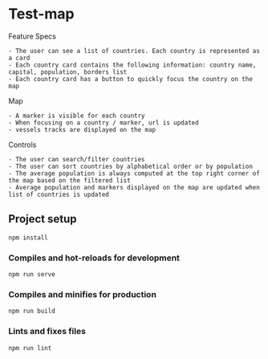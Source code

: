 # Test-map

Feature Specs

    - The user can see a list of countries. Each country is represented as a card
    - Each country card contains the following information: country name, capital, population, borders list
    - Each country card has a button to quickly focus the country on the map

Map

    - A marker is visible for each country
    - When focusing on a country / marker, url is updated
    - vessels tracks are displayed on the map

Controls

    - The user can search/filter countries
    - The user can sort countries by alphabetical order or by population
    - The average population is always computed at the top right corner of the map based on the filtered list
    - Average population and markers displayed on the map are updated when list of countries is updated

## Project setup

```
npm install
```

### Compiles and hot-reloads for development

```
npm run serve
```

### Compiles and minifies for production

```
npm run build
```

### Lints and fixes files

```
npm run lint
```
